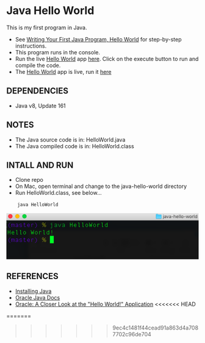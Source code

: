# Java Hello World

This is my first program in Java.
- See [Writing Your First Java Program, Hello World](java/java-hello-world.md) for step-by-step instructions.
- This program runs in the console.
- Run the live [Hello World](http://tpcg.io/No64y7) app [here]( http://tpcg.io/No64y7). Click on the execute button to run and compile the code.
- The [Hello World]( http://tpcg.io/No64y7) app is live, run it [here]( http://tpcg.io/No64y7)



## DEPENDENCIES

- Java v8, Update 161

## NOTES

- The Java source code is in: HelloWorld.java
- The Java compiled code is in: HelloWorld.class

## INTALL AND RUN

- Clone repo
- On Mac, open terminal and change to the java-hello-world directory
- Run HelloWorld.class, see below...

```java
    java HelloWorld
```
<p align="center">
  <img src="hello-world.png">
</p>

## REFERENCES

- [Installing Java](https://java.com/en/download/help/index_installing.xml)
- [Oracle Java Docs](https://java.com/en/download/faq/java_mac.xml) 
- [Oracle: A Closer Look at the "Hello World!" Application](https://docs.oracle.com/javase/tutorial/getStarted/application/index.html)
<<<<<<< HEAD

=======
>>>>>>> 9ec4c1481f44cead91a863d4a7087702c96de704
